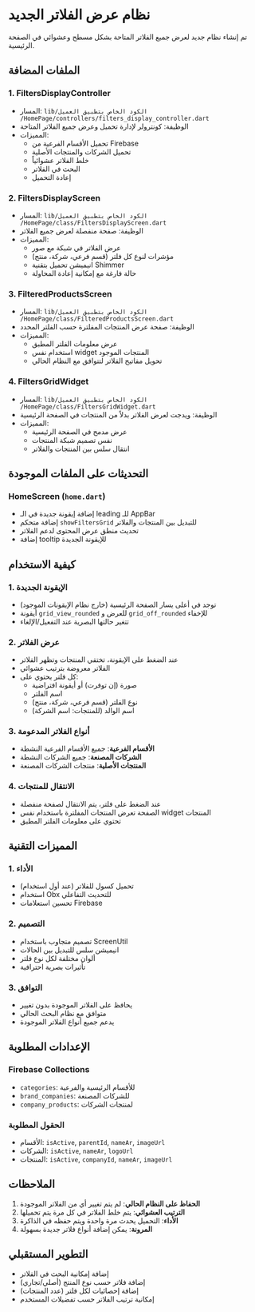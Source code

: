 # نظام عرض الفلاتر الجديد

تم إنشاء نظام جديد لعرض جميع الفلاتر المتاحة بشكل مسطح وعشوائي في الصفحة الرئيسية.

## الملفات المضافة

### 1. **FiltersDisplayController**
- المسار: `lib/الكود الخاص بتطبيق العميل /HomePage/controllers/filters_display_controller.dart`
- الوظيفة: كونترولر لإدارة تحميل وعرض جميع الفلاتر المتاحة
- المميزات:
  - تحميل الأقسام الفرعية من Firebase
  - تحميل الشركات والمنتجات الأصلية
  - خلط الفلاتر عشوائياً
  - البحث في الفلاتر
  - إعادة التحميل

### 2. **FiltersDisplayScreen**
- المسار: `lib/الكود الخاص بتطبيق العميل /HomePage/class/FiltersDisplayScreen.dart`
- الوظيفة: صفحة منفصلة لعرض جميع الفلاتر
- المميزات:
  - عرض الفلاتر في شبكة مع صور
  - مؤشرات لنوع كل فلتر (قسم فرعي، شركة، منتج)
  - انيميشن تحميل بتقنية Shimmer
  - حالة فارغة مع إمكانية إعادة المحاولة

### 3. **FilteredProductsScreen**
- المسار: `lib/الكود الخاص بتطبيق العميل /HomePage/class/FilteredProductsScreen.dart`
- الوظيفة: صفحة عرض المنتجات المفلترة حسب الفلتر المحدد
- المميزات:
  - عرض معلومات الفلتر المطبق
  - استخدام نفس widget المنتجات الموجود
  - تحويل مفاتيح الفلاتر لتتوافق مع النظام الحالي

### 4. **FiltersGridWidget**
- المسار: `lib/الكود الخاص بتطبيق العميل /HomePage/class/FiltersGridWidget.dart`
- الوظيفة: ويدجت لعرض الفلاتر بدلاً من المنتجات في الصفحة الرئيسية
- المميزات:
  - عرض مدمج في الصفحة الرئيسية
  - نفس تصميم شبكة المنتجات
  - انتقال سلس بين المنتجات والفلاتر

## التحديثات على الملفات الموجودة

### **HomeScreen** (`home.dart`)
- إضافة إيقونة جديدة في الـ leading للـ AppBar
- إضافة متحكم `showFiltersGrid` للتبديل بين المنتجات والفلاتر
- تحديث منطق عرض المحتوى لدعم الفلاتر
- إضافة tooltip للإيقونة الجديدة

## كيفية الاستخدام

### 1. الإيقونة الجديدة
- توجد في أعلى يسار الصفحة الرئيسية (خارج نظام الإيقونات الموجود)
- أيقونة `grid_view_rounded` للعرض و `grid_off_rounded` للإخفاء
- تتغير حالتها البصرية عند التفعيل/الإلغاء

### 2. عرض الفلاتر
- عند الضغط على الإيقونة، تختفي المنتجات وتظهر الفلاتر
- الفلاتر معروضة بترتيب عشوائي
- كل فلتر يحتوي على:
  - صورة (إن توفرت) أو أيقونة افتراضية
  - اسم الفلتر
  - نوع الفلتر (قسم فرعي، شركة، منتج)
  - اسم الوالد (للمنتجات: اسم الشركة)

### 3. أنواع الفلاتر المدعومة
- **الأقسام الفرعية**: جميع الأقسام الفرعية النشطة
- **الشركات المصنعة**: جميع الشركات النشطة
- **المنتجات الأصلية**: منتجات الشركات المصنعة

### 4. الانتقال للمنتجات
- عند الضغط على فلتر، يتم الانتقال لصفحة منفصلة
- الصفحة تعرض المنتجات المفلترة باستخدام نفس widget المنتجات
- تحتوي على معلومات الفلتر المطبق

## المميزات التقنية

### 1. الأداء
- تحميل كسول للفلاتر (عند أول استخدام)
- استخدام Obx للتحديث التفاعلي
- تحسين استعلامات Firebase

### 2. التصميم
- تصميم متجاوب باستخدام ScreenUtil
- انيميشن سلس للتبديل بين الحالات
- ألوان مختلفة لكل نوع فلتر
- تأثيرات بصرية احترافية

### 3. التوافق
- يحافظ على الفلاتر الموجودة بدون تغيير
- متوافق مع نظام البحث الحالي
- يدعم جميع أنواع الفلاتر الموجودة

## الإعدادات المطلوبة

### Firebase Collections
- `categories`: للأقسام الرئيسية والفرعية
- `brand_companies`: للشركات المصنعة
- `company_products`: لمنتجات الشركات

### الحقول المطلوبة
- الأقسام: `isActive`, `parentId`, `nameAr`, `imageUrl`
- الشركات: `isActive`, `nameAr`, `logoUrl`
- المنتجات: `isActive`, `companyId`, `nameAr`, `imageUrl`

## الملاحظات

1. **الحفاظ على النظام الحالي**: لم يتم تغيير أي من الفلاتر الموجودة
2. **الترتيب العشوائي**: يتم خلط الفلاتر في كل مرة يتم تحميلها
3. **الأداء**: التحميل يحدث مرة واحدة ويتم حفظه في الذاكرة
4. **المرونة**: يمكن إضافة أنواع فلاتر جديدة بسهولة

## التطوير المستقبلي

- إضافة إمكانية البحث في الفلاتر
- إضافة فلاتر حسب نوع المنتج (أصلي/تجاري)
- إضافة إحصائيات لكل فلتر (عدد المنتجات)
- إمكانية ترتيب الفلاتر حسب تفضيلات المستخدم
